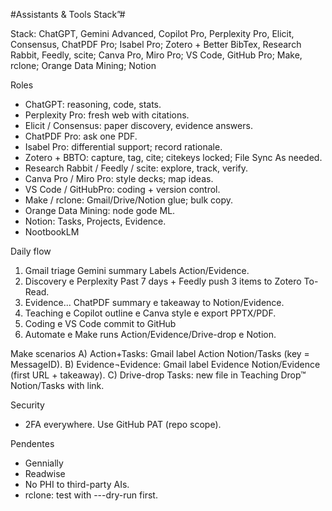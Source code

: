 #Assistants & Tools Stack”# 

Stack: ChatGPT, Gemini Advanced, Copilot Pro, Perplexity Pro, Elicit, Consensus, ChatPDF Pro; Isabel Pro; Zotero + Better BibTex, Research Rabbit, Feedly, scite; Canva Pro, Miro Pro; VS Code, GitHub Pro; Make, rclone; Orange Data Mining; Notion 

Roles
- ChatGPT: reasoning, code, stats.
- Perplexity Pro: fresh web with citations.
- Elicit / Consensus: paper discovery, evidence answers.
- ChatPDF Pro: ask one PDF.
- Isabel Pro: differential support; record rationale.
- Zotero + BBTO: capture, tag, cite; citekeys locked; File Sync As needed.
- Research Rabbit / Feedly / scite: explore, track, verify.
- Canva Pro / Miro Pro: style decks; map ideas.
- VS Code / GitHubPro: coding + version control.
- Make / rclone: Gmail/Drive/Notion glue; bulk copy.
- Orange Data Mining: node gode ML.
- Notion: Tasks, Projects, Evidence.
- NootbookLM

Daily flow
1) Gmail triage Gemini summary  Labels Action/Evidence.
2) Discovery e Perplexity Past 7 days + Feedly push 3 items to Zotero To-Read.
3) Evidence... ChatPDF summary e takeaway to Notion/Evidence.
4) Teaching e Copilot outline e Canva style e export PPTX/PDF.
5) Coding e VS Code commit to GitHub
6) Automate e Make runs Action/Evidence/Drive-drop e Notion.

Make scenarios
A) Action+Tasks: Gmail label Action Notion/Tasks (key = MessageID).
B) Evidence¬Evidence: Gmail label Evidence  Notion/Evidence (first URL + takeaway).
C) Drive-drop Tasks: new file in Teaching Drop™ Notion/Tasks with link.

Security
- 2FA everywhere. Use GitHub PAT (repo scope).

Pendentes
- Gennially
- Readwise
- No PHI to third-party AIs.
- rclone: test with ---dry-run first.
